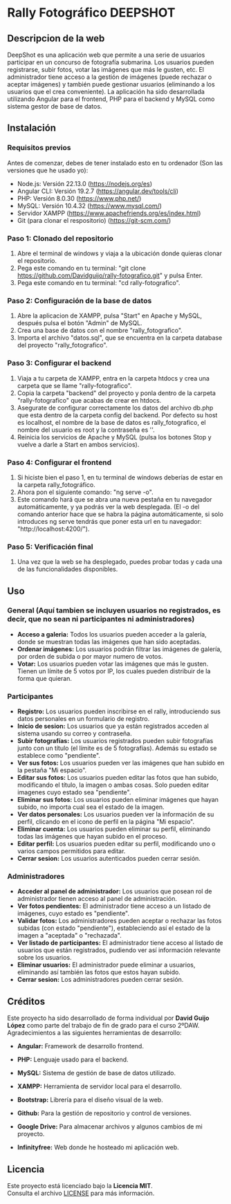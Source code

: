 # Rally Fotográfico DEEPSHOT


## Descripcion de la web

DeepShot es una aplicación web que permite a una serie de usuarios participar en un concurso de fotografía submarina.
Los usuarios pueden registrarse, subir fotos, votar las imágenes que más le gusten, etc.
El administrador tiene acceso a la gestión de imágenes (puede rechazar o aceptar imágenes) y también puede gestionar usuarios (eliminando a los usuarios que el crea conveniente).
La aplicación ha sido desarrollada utilizando Angular para el frontend, PHP para el backend y MySQL como sistema gestor de base de datos.





## Instalación

### Requisitos previos

Antes de comenzar, debes de tener instalado esto en tu ordenador (Son las versiones que he usado yo):

- Node.js: Versión 22.13.0 (https://nodejs.org/es)
- Angular CLI: Versión 19.2.7 (https://angular.dev/tools/cli)
- PHP: Versión 8.0.30 (https://www.php.net/)
- MySQL: Versión 10.4.32 (https://www.mysql.com/)
- Servidor XAMPP (https://www.apachefriends.org/es/index.html)
- Git (para clonar el respositorio) (https://git-scm.com/)


### Paso 1: Clonado del repositorio

1. Abre el terminal de windows y viaja a la ubicación donde quieras clonar el repositorio.
2. Pega este comando en tu terminal: "git clone https://github.com/Davidguijo/rally-fotografico.git" y pulsa Enter.
3. Pega este comando en tu terminal: "cd rally-fotografico".


### Paso 2: Configuración de la base de datos

1. Abre la aplicacion de XAMPP, pulsa "Start" en Apache y MySQL, después pulsa el botón "Admin" de MySQL.         
2. Crea una base de datos con el nombre "rally_fotografico".
3. Importa el archivo "datos.sql", que se encuentra en la carpeta database del proyecto "rally_fotografico".


### Paso 3: Configurar el backend 

1. Viaja a tu carpeta de XAMPP, entra en la carpeta htdocs y crea una carpeta que se llame "rally-fotografico".
2. Copia la carpeta "backend" del proyecto y ponla dentro de la carpeta "rally-fotografico" que acabas de crear en htdocs.
3. Asegurate de configurar correctamente los datos del archivo db.php que esta dentro de la carpeta config del backend.
Por defecto su host es localhost, el nombre de la base de datos es rally_fotografico, el nombre del usuario es root y la contraseña es ''.
4. Reinicia los servicios de Apache y MySQL (pulsa los botones Stop y vuelve a darle a Start en ambos servicios).


### Paso 4: Configurar el frontend

1. Si hiciste bien el paso 1, en tu terminal de windows deberías de estar en la carpeta rally_fotográfico.
2. Ahora pon el siguiente comando: "ng serve -o".
3. Este comando hará que se abra una nueva pestaña en tu navegador automáticamente, y ya podrás ver la web desplegada.
(El -o del comando anterior hace que se habra la página automáticamente, si solo introduces ng serve tendrás que poner esta url en tu navegador: "http://localhost:4200/").


### Paso 5: Verificación final

1. Una vez que la web se ha desplegado, puedes probar todas y cada una de las funcionalidades disponibles.





## Uso

### General (Aquí tambien se incluyen usuarios no registrados, es decir, que no sean ni participantes ni administradores)

- **Acceso a galeria:** Todos los usuarios pueden acceder a la galería, donde se muestran todas las imágenes que han sido aceptadas.
- **Ordenar imágenes:** Los usuarios podrán filtrar las imágenes de galería, por orden de subida o por mayor numero de votos.
- **Votar:** Los usuarios pueden votar las imágenes que más le gusten. Tienen un límite de 5 votos por IP, los cuales pueden distribuir de la forma que quieran.


### Participantes

- **Registro:** Los usuarios pueden inscribirse en el rally, introduciendo sus datos personales en un formulario de registro.
- **Inicio de sesion:** Los usuarios que ya están registrados acceden al sistema usando su correo y contraseña.
- **Subir fotografías:** Los usuarios registrados pueden subir fotografías junto con un título (el límite es de 5 fotografías). Además su estado se establece como "pendiente".
- **Ver sus fotos:** Los usuarios pueden ver las imágenes que han subido en la pestaña "Mi espacio".
- **Editar sus fotos:** Los usuarios pueden editar las fotos que han subido, modificando el título, la imagen o ambas cosas. Solo pueden editar imagenes cuyo estado sea "pendiente".
- **Eliminar sus fotos:** Los usuarios pueden eliminar imágenes que hayan subido, no importa cual sea el estado de la imagen.
- **Ver datos personales:** Los usuarios pueden ver la información de su perfil, clicando en el icono de perfil en la página "Mi espacio".       
- **Eliminar cuenta:** Los usuarios pueden eliminar su perfil, eliminando todas las imágenes que hayan subido en el proceso.
- **Editar perfil:** Los usuarios pueden editar su perfil, modificando uno o varios campos permitidos para editar.
- **Cerrar sesion:** Los usuarios autenticados pueden cerrar sesión.


### Administradores    

- **Acceder al panel de administrador:** Los usuarios que posean rol de administrador tienen acceso al panel de administración.
- **Ver fotos pendientes:** El administrador tiene acceso a un listado de imágenes, cuyo estado es "pendiente".
- **Validar fotos:** Los administradores pueden aceptar o rechazar las fotos subidas (con estado "pendiente"), estableciendo así el estado de la imagen a "aceptada" o "rechazada".
- **Ver listado de participantes:** El administrador tiene acceso al listado de usuarios que están registrados, pudiendo ver así información relevante sobre los usuarios.
- **Eliminar usuarios:** El administrador puede eliminar a usuarios, eliminando así también las fotos que estos hayan subido.
- **Cerrar sesion:** Los administradores pueden cerrar sesión.





## Créditos

Este proyecto ha sido desarrollado de forma individual por **David Guijo López** como parte del trabajo de fin de grado para el curso 2ºDAW. 
Agradecimientos a las siguientes herramientas de desarrollo:

- **Angular:** Framework de desarrollo frontend.

- **PHP:** Lenguaje usado para el backend.

- **MySQL:** Sistema de gestión de base de datos utilizado.

- **XAMPP:** Herramienta de servidor local para el desarrollo.

- **Bootstrap:** Librería para el diseño visual de la web.

- **Github:** Para la gestión de repositorio y control de versiones.

- **Google Drive:** Para almacenar archivos y algunos cambios de mi proyecto.

- **Infinityfree:** Web donde he hosteado mi aplicación web.





## Licencia

Este proyecto está licenciado bajo la **Licencia MIT**.  
Consulta el archivo [LICENSE](./LICENSE) para más información.
